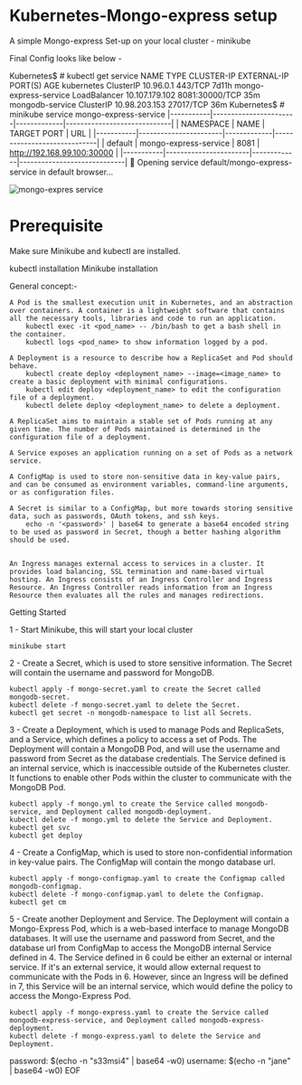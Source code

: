 # Kubernetes-Mongo-express setup
A simple Mongo-express Set-up on your local cluster - minikube

Final Config looks like below -

Kubernetes$ # kubectl get service
NAME                    TYPE           CLUSTER-IP       EXTERNAL-IP   PORT(S)          AGE
kubernetes              ClusterIP      10.96.0.1        <none>        443/TCP          7d11h
mongo-express-service   LoadBalancer   10.107.179.102   <pending>     8081:30000/TCP   35m
mongodb-service         ClusterIP      10.98.203.153    <none>        27017/TCP        36m
Kubernetes$ # minikube service mongo-express-service
|-----------|-----------------------|-------------|-----------------------------|
| NAMESPACE |         NAME          | TARGET PORT |             URL             |
|-----------|-----------------------|-------------|-----------------------------|
| default   | mongo-express-service |        8081 | http://192.168.99.100:30000 |
|-----------|-----------------------|-------------|-----------------------------|
🎉  Opening service default/mongo-express-service in default browser...

![mongo-expres service](https://user-images.githubusercontent.com/78690371/140602832-dc2f35f4-aaf0-4c4b-92b5-f6cce3b391e3.png)


# Prerequisite

Make sure Minikube and kubectl are installed.

kubectl installation
Minikube installation

General concept:-

    A Pod is the smallest execution unit in Kubernetes, and an abstraction over containers. A container is a lightweight software that contains all the necessary tools, libraries and code to run an application.
        kubectl exec -it <pod_name> -- /bin/bash to get a bash shell in the container.
        kubectl logs <pod_name> to show information logged by a pod.

    A Deployment is a resource to describe how a ReplicaSet and Pod should behave.
        kubectl create deploy <deployment_name> --image=<image_name> to create a basic deployment with minimal configurations.
        kubectl edit deploy <deployment_name> to edit the configuration file of a deployment.
        kubectl delete deploy <deployment_name> to delete a deployment.

    A ReplicaSet aims to maintain a stable set of Pods running at any given time. The number of Pods maintained is determined in the configuration file of a deployment.

    A Service exposes an application running on a set of Pods as a network service.

    A ConfigMap is used to store non-sensitive data in key-value pairs, and can be consumed as environment variables, command-line arguments, or as configuration files.

    A Secret is similar to a ConfigMap, but more towards storing sensitive data, such as passwords, OAuth tokens, and ssh keys.
        echo -n '<password>' | base64 to generate a base64 encoded string to be used as password in Secret, though a better hashing algorithm should be used.
  

    An Ingress manages external access to services in a cluster. It provides load balancing, SSL termination and name-based virtual hosting. An Ingress consists of an Ingress Controller and Ingress Resource. An Ingress Controller reads information from an Ingress Resource then evaluates all the rules and manages redirections.

Getting Started

1 - Start Minikube, this will start your local cluster

    minikube start 
    

2 - Create a Secret, which is used to store sensitive information. The Secret will contain the username and password for MongoDB.

    kubectl apply -f mongo-secret.yaml to create the Secret called mongodb-secret.
    kubectl delete -f mongo-secret.yaml to delete the Secret.
    kubectl get secret -n mongodb-namespace to list all Secrets.

3 - Create a Deployment, which is used to manage Pods and ReplicaSets, and a Service, which defines a policy to access a set of Pods. The Deployment will contain a MongoDB Pod, and will use the username and password from Secret as the database credentials. The Service defined is an internal service, which is inaccessible outside of the Kubernetes cluster. It functions to enable other Pods within the cluster to communicate with the MongoDB Pod.

    kubectl apply -f mongo.yml to create the Service called mongodb-service, and Deployment called mongodb-deployment.
    kubectl delete -f mongo.yml to delete the Service and Deployment.
    kubectl get svc 
    kubectl get deploy
    

4 - Create a ConfigMap, which is used to store non-confidential information in key-value pairs. The ConfigMap will contain the mongo database url.

    kubectl apply -f mongo-configmap.yaml to create the Configmap called mongodb-configmap.
    kubectl delete -f mongo-configmap.yaml to delete the Configmap.
    kubectl get cm  

5 - Create another Deployment and Service. The Deployment will contain a Mongo-Express Pod, which is a web-based interface to manage MongoDB databases. It will use the username and password from Secret, and the database url from ConfigMap to access the MongoDB internal Service defined in 4. The Service defined in 6 could be either an external or internal service. If it's an external service, it would allow external request to communicate with the Pods in 6. However, since an Ingress will be defined in 7, this Service will be an internal service, which would define the policy to access the Mongo-Express Pod.

    kubectl apply -f mongo-express.yaml to create the Service called mongodb-express-service, and Deployment called mongodb-express-deployment.
    kubectl delete -f mongo-express.yaml to delete the Service and Deployment.

    

  password: $(echo -n "s33msi4" | base64 -w0)
  username: $(echo -n "jane" | base64 -w0)
EOF


